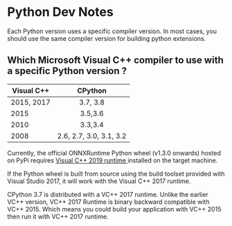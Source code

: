 # Python Dev Notes

Each Python version uses a specific compiler version. In most cases, you should use the same compiler version for building python extensions.

## Which Microsoft Visual C++ compiler to use with a specific Python version ?

| Visual C++  | CPython                 |
|-------------|:-----------------------:|
|2015, 2017   | 3.7, 3.8                     |
|2015         | 3.5,3.6                 |
|2010         | 3.3,3.4                 |
|2008         | 2.6, 2.7, 3.0, 3.1, 3.2 |

Currently, the official ONNXRuntime Python wheel (v1.3.0 onwards) hosted on PyPi requires [Visual C++ 2019 runtime ](https://support.microsoft.com/en-us/help/2977003/the-latest-supported-visual-c-downloads) installed on the target machine. 

If the Python wheel is built from source using the build toolset provided with Visual Studio 2017, it will work with the Visual C++ 2017 runtime.

CPython 3.7 is distributed with a VC++ 2017 runtime. Unlike the earlier VC++ version, VC++ 2017 Runtime is binary backward compatible with VC++ 2015. Which means you could build your application with VC++ 2015 then run it with VC++ 2017 runtime.
